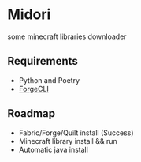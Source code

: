 # Midori

some minecraft libraries downloader

## Requirements
- Python and Poetry
- [ForgeCLI](https://github.com/TeamKun/ForgeCLI/releases/download/1.0.1/ForgeCLI-1.0.1.jar)

## Roadmap
- Fabric/Forge/Quilt install (Success)
- Minecraft library install && run
- Automatic java install
